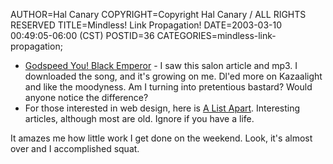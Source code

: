 AUTHOR=Hal Canary
COPYRIGHT=Copyright Hal Canary / ALL RIGHTS RESERVED
TITLE=Mindless! Link Propagation!
DATE=2003-03-10 00:49:05-06:00 (CST)
POSTID=36
CATEGORIES=mindless-link-propagation;

*   [Godspeed You! Black Emperor](http://salon.com/audio/music/2003/01/07/godspeed/) - I saw this salon article and mp3. I downloaded the song, and it's growing on me. Dl'ed more on Kazaalight and like the moodyness. Am I turning into pretentious bastard? Would anyone notice the difference?
*   For those interested in web design, here is [A List Apart](http://www.alistapart.com/). Interesting articles, although most are old. Ignore if you have a life.

It amazes me how little work I get done on the weekend. Look, it's almost over and I accomplished squat.
